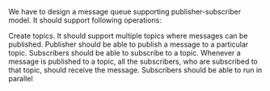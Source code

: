 We have to design a message queue supporting publisher-subscriber model. It should support following operations:

Create topics.
It should support multiple topics where messages can be published.
Publisher should be able to publish a message to a particular topic.
Subscribers should be able to subscribe to a topic.
Whenever a message is published to a topic, all the subscribers, who are subscribed to that topic, should receive the message.
Subscribers should be able to run in parallel